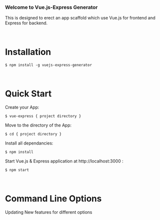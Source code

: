 ### Welcome to Vue.js-Express Generator
This is designed to erect an app scaffold which use Vue.js for frontend and Express for backend.

<br/>

# Installation
```
$ npm install -g vuejs-express-generator
```

<br/>

# Quick Start
Create your App:
```
$ vue-express { project directory }
```

Move to the directory of the App:
```
$ cd { project directory }
```

Install all dependancies:
```
$ npm install
```

Start Vue.js & Express application at http://localhost:3000 :
```
$ npm start
```

<br/>

# Command Line Options
Updating New features for different options